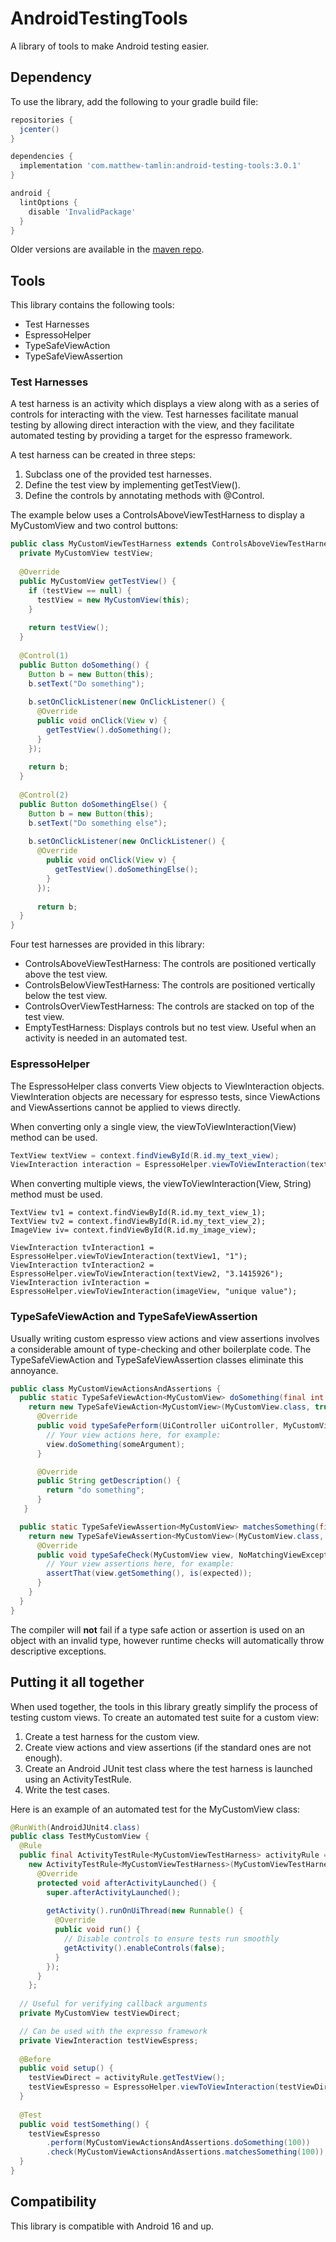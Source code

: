 # AndroidTestingTools
A library of tools to make Android testing easier. 

## Dependency
To use the library, add the following to your gradle build file:
```groovy
repositories {
  jcenter()
}

dependencies {
  implementation 'com.matthew-tamlin:android-testing-tools:3.0.1'
}

android {
  lintOptions {
    disable 'InvalidPackage'
  }
}
```

Older versions are available in the [maven repo](https://bintray.com/matthewtamlin/maven/AndroidTestingTools).

## Tools
This library contains the following tools:
- Test Harnesses
- EspressoHelper
- TypeSafeViewAction
- TypeSafeViewAssertion

### Test Harnesses
A test harness is an activity which displays a view along with as a series of controls for interacting with the view. Test harnesses facilitate manual testing by allowing direct interaction with the view, and they facilitate automated testing by providing a target for the espresso framework.

A test harness can be created in three steps:
1. Subclass one of the provided test harnesses.
2. Define the test view by implementing getTestView().
3. Define the controls by annotating methods with @Control.

The example below uses a ControlsAboveViewTestHarness to display a MyCustomView and two control buttons:
```java
public class MyCustomViewTestHarness extends ControlsAboveViewTestHarness<MyCustomView> {
  private MyCustomView testView;
	
  @Override
  public MyCustomView getTestView() {
    if (testView == null) {
      testView = new MyCustomView(this);
    }
		
    return testView();
  }
	
  @Control(1)
  public Button doSomething() {
    Button b = new Button(this);
    b.setText("Do something");
		
    b.setOnClickListener(new OnClickListener() {
      @Override
      public void onClick(View v) {
        getTestView().doSomething();
      }
    });
		
    return b;
  }
	
  @Control(2)
  public Button doSomethingElse() {
    Button b = new Button(this);
    b.setText("Do something else");
		
    b.setOnClickListener(new OnClickListener() {
      @Override
        public void onClick(View v) {
          getTestView().doSomethingElse();
        }
      });
		
      return b;
  }
}
```

Four test harnesses are provided in this library:
- ControlsAboveViewTestHarness: The controls are positioned vertically above the test view.
- ControlsBelowViewTestHarness: The controls are positioned vertically below the test view.
- ControlsOverViewTestHarness: The controls are stacked on top of the test view.
- EmptyTestHarness: Displays controls but no test view. Useful when an activity is needed in an automated test.

### EspressoHelper
The EspressoHelper class converts View objects to ViewInteraction objects. ViewInteration objects are necessary for espresso tests, since ViewActions and ViewAssertions cannot be applied to views directly. 

When converting only a single view, the viewToViewInteraction(View) method can be used.
```java
TextView textView = context.findViewById(R.id.my_text_view);
ViewInteraction interaction = EspressoHelper.viewToViewInteraction(textView);
```

When converting multiple views, the viewToViewInteraction(View, String) method must be used.
```
TextView tv1 = context.findViewById(R.id.my_text_view_1);
TextView tv2 = context.findViewById(R.id.my_text_view_2);
ImageView iv= context.findViewById(R.id.my_image_view);

ViewInteraction tvInteraction1 = EspressoHelper.viewToViewInteraction(textView1, "1");
ViewInteraction tvInteraction2 = EspressoHelper.viewToViewInteraction(textView2, "3.1415926");
ViewInteraction ivInteraction = EspressoHelper.viewToViewInteraction(imageView, "unique value");
```

### TypeSafeViewAction and TypeSafeViewAssertion
Usually writing custom espresso view actions and view assertions involves a considerable amount of type-checking and other boilerplate code. The TypeSafeViewAction and TypeSafeViewAssertion classes eliminate this annoyance.
```java
public class MyCustomViewActionsAndAssertions {
  public static TypeSafeViewAction<MyCustomView> doSomething(final int someArgument) {
    return new TypeSafeViewAction<MyCustomView>(MyCustomView.class, true) {
      @Override
      public void typeSafePerform(UiController uiController, MyCustomView view) {
        // Your view actions here, for example:
        view.doSomething(someArgument);
      }

      @Override
      public String getDescription() {
        return "do something";
      }
   }

  public static TypeSafeViewAssertion<MyCustomView> matchesSomething(final int expected) {
    return new TypeSafeViewAssertion<MyCustomView>(MyCustomView.class, true) {
      @Override
      public void typeSafeCheck(MyCustomView view, NoMatchingViewException exception) {
        // Your view assertions here, for example:
        assertThat(view.getSomething(), is(expected));
      }
    }
  }
}
```

The compiler will __not__ fail if a type safe action or assertion is used on an object with an invalid type, however runtime checks will automatically throw descriptive exceptions.

## Putting it all together
When used together, the tools in this library greatly simplify the process of testing custom views. To create an automated test suite for a custom view:
1. Create a test harness for the custom view.
2. Create view actions and view assertions (if the standard ones are not enough).
3. Create an Android JUnit test class where the test harness is launched using an ActivityTestRule.
4. Write the test cases.

Here is an example of an automated test for the MyCustomView class:
```java
@RunWith(AndroidJUnit4.class)
public class TestMyCustomView {
  @Rule
  public final ActivityTestRule<MyCustomViewTestHarness> activityRule =
    new ActivityTestRule<MyCustomViewTestHarness>(MyCustomViewTestHarness.class) {
      @Override
      protected void afterActivityLaunched() {
        super.afterActivityLaunched();
					
        getActivity().runOnUiThread(new Runnable() {
          @Override
          public void run() {
            // Disable controls to ensure tests run smoothly
            getActivity().enableControls(false);
          }
        });
      }
    };
	
  // Useful for verifying callback arguments	
  private MyCustomView testViewDirect;

  // Can be used with the expresso framework
  private ViewInteraction testViewEspress;
	
  @Before
  public void setup() {
    testViewDirect = activityRule.getTestView();
    testViewEspresso = EspressoHelper.viewToViewInteraction(testViewDirect);
  }
	
  @Test
  public void testSomething() {
    testViewEspresso
        .perform(MyCustomViewActionsAndAssertions.doSomething(100))
        .check(MyCustomViewActionsAndAssertions.matchesSomething(100));
  }
}
```

## Compatibility
This library is compatible with Android 16 and up.